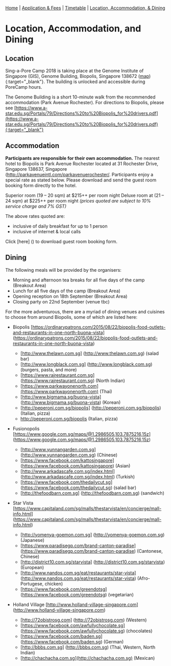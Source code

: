 [Home](index.md) | [Application & Fees](application.md) | [Timetable](timetable.md) | [Location, Accommodation, & Dining](location.md)

# Location, Accommodation, and Dining

## Location
Sing-a-Pore Camp 2018 is taking place at the Genome Institute of Singapore (GIS), Genome Building, Biopolis, Singapore 138672 ([map](http://www.streetdirectory.com/sg/genome/60-biopolis-street-138672/2989_10373.html)){:target="_blank"}. The building is unlocked and accessible during PoreCamp hours.

The Genome Building is a short 10-minute walk from the recommended accommodation (Park Avenue Rochester). For directions to Biopolis, please see [https://www.a-star.edu.sg/Portals/79/Directions%20to%20Biopolis_for%20drivers.pdf](https://www.a-star.edu.sg/Portals/79/Directions%20to%20Biopolis_for%20drivers.pdf){:target="_blank"} 

## Accommodation

**Participants are responsible for their own accommodation.** The nearest hotel to Biopolis is Park Avenue Rochester located at 31 Rochester Drive, Singapore 138637, Singapore (http://parkavenueintl.com/parkavenuerochester/. Participants enjoy a special rate as stated below. Please download and send the guest room booking form directly to the hotel.

Superior room (19 – 20 sqm) at $215++ per room night
Deluxe room at (21 – 24 sqm) at $225++ per room night
*(prices quoted are subject to 10% service charge and 7% GST)*

The above rates quoted are:
  *	inclusive of daily breakfast for up to 1 person 
  *	inclusive of internet & local calls

Click [here] () to download guest room booking form.

## Dining
The following meals will be provided by the organisers:
  *	Morning and afternoon tea breaks for all five days of the camp (Breakout Area)
  *	Lunch for all five days of the camp (Breakout Area)
  *	Opening reception on 18th September (Breakout Area)
  *	Closing party on 22nd September (venue tbc)

For the more adventurous, there are a myriad of dining venues and cuisines to choose from around Biopolis, some of which are listed here:
  *	Biopolis [https://ordinarypatrons.com/2015/08/22/biopolis-food-outlets-and-restaurants-in-one-north-buona-vista] (https://ordinarypatrons.com/2015/08/22/biopolis-food-outlets-and-restaurants-in-one-north-buona-vista) 
	  *	[http://www.thelawn.com.sg] (http://www.thelawn.com.sg) (salad bar)
	  *	[http://www.longblack.com.sg] (http://www.longblack.com.sg)(burgers, pasta, and more)
	  *	[https://www.rajrestaurant.com.sg] (https://www.rajrestaurant.com.sg) (North Indian)
	  *	[https://www.parkwayonenorth.com](https://www.parkwayonenorth.com) (Thai)
	  *	[http://www.bigmama.sg/buona-vista] (http://www.bigmama.sg/buona-vista) (Korean)
	  *	[http://peperoni.com.sg/biopolis] (http://peperoni.com.sg/biopolis) (Italian, pizza)
	  *	<a href="http://peperoni.com.sg/biopolis" target="_blank">http://peperoni.com.sg/biopolis</a> (Italian, pizza)

  *	Fusionopolis [https://www.google.com.sg/maps/@1.2986505,103.7875216,15z] (https://www.google.com.sg/maps/@1.2986505,103.7875216,15z)
	  *	[http://www.yunnangarden.com.sg] (http://www.yunnangarden.com.sg) (Chinese)
	  *	[https://www.facebook.com/kattosingapore] (https://www.facebook.com/kattosingapore) (Asian)
	  *	[http://www.arkadascafe.com.sg/index.html] (http://www.arkadascafe.com.sg/index.html) (Turkish)
	  *	[https://www.facebook.com/thedailycut.sg] (https://www.facebook.com/thedailycut.sg) (salad bar)
	  *	[http://thefoodbarn.com.sg] (http://thefoodbarn.com.sg) (sandwich)

  *	Star Vista [https://www.capitaland.com/sg/malls/thestarvista/en/concierge/mall-info.html] (https://www.capitaland.com/sg/malls/thestarvista/en/concierge/mall-info.html) 
	  *	[http://yomenya-goemon.com.sg] (http://yomenya-goemon.com.sg) (Japanese)
	  *	[https://www.paradisegp.com/brand-canton-paradise] (https://www.paradisegp.com/brand-canton-paradise) (Cantonese, Chinese)
	  *	[http://district10.com.sg/starvista] (http://district10.com.sg/starvista) (European)
	  *	[http://www.nandos.com.sg/eat/restaurants/star-vista] (http://www.nandos.com.sg/eat/restaurants/star-vista) (Afro-Portugese, chicken)
	  *	[https://www.facebook.com/greendotsg] (https://www.facebook.com/greendotsg) (vegetarian)

  *	Holland Village [http://www.holland-village-singapore.com] (http://www.holland-village-singapore.com)
	  *	[http://72obistrosg.com] (http://72obistrosg.com) (Western)
	  *	[https://www.facebook.com/awfullychocolate.sg] (https://www.facebook.com/awfullychocolate.sg) (chocolates)
	  *	[https://www.facebook.com/baden.sg] (https://www.facebook.com/baden.sg) (German)
	  *	[http://bbbs.com.sg] (http://bbbs.com.sg) (Thai, Western, North Indian)
	  *	[http://chachacha.com.sg](http://chachacha.com.sg) (Mexican)

